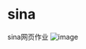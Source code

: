 # sina
sina网页作业
![image](https://github.com/kkbs/sina/blob/master/20150313_%E6%96%B0%E9%97%BB%E4%B8%AD%E5%BF%83%E8%A7%86%E9%A2%91%E7%9B%B4%E6%92%AD%E9%A6%96%E9%A1%B5_%E6%9D%8E%E6%94%BF%E6%B5%A9.jpg)

